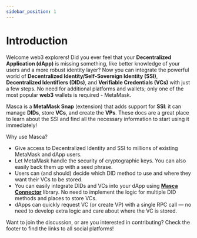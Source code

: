 ```yaml
---
sidebar_position: 1
---
```


# Introduction

Welcome web3 explorers! Did you ever feel that your **Decentralized Application (dApp)** is missing something, like better knowledge of your users and a more robust identity layer? Now you can integrate the powerful world of **Decentralized Identity/Self-Sovereign Identity (SSI)**, **Decentralized Identifiers (DIDs)**, and **Verifiable Credentials (VCs)** with just a few steps. No need for additional platforms and wallets; only one of the most popular **web3** wallets is required - MetaMask.

Masca is a **MetaMask Snap** (extension) that adds support for **SSI**: it can manage **DIDs**, store **VCs**, and create the **VPs**. These docs are a great place to learn about the SSI and find all the necessary information to start using it immediately!

Why use Masca?

- Give access to Decentralized Identity and SSI to millions of existing MetaMask and dApp users.
- Let MetaMask handle the security of cryptographic keys. You can also easily back them up with a seed phrase.
- Users can (and should) decide which DID method to use and where they want their VCs to be stored.
- You can easily integrate DIDs and VCs into your dApp using **[Masca Connector](./libraries/masca-connector)** library. No need to implement the logic for multiple DID methods and places to store VCs.
- dApps can quickly request VC (or create VP) with a single RPC call — no need to develop extra logic and care about where the VC is stored.

Want to join the discussion, or are you interested in contributing? Check the footer to find the links to all social platforms!
